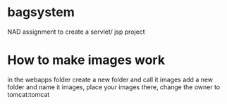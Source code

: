 # bagsystem
NAD assignment to create a servlet/ jsp project


# How to make images work

in the webapps folder create a new folder and call it images
add a new folder and name it images, place your images there, change the owner to tomcat:tomcat